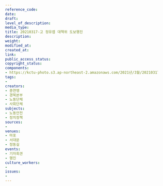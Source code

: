 ```yaml
---
reference_code: 
date: 
draft: 
level_of_description: 
media_type: 
title: 20210317-고 정유엽 대책위 도보행진
description: 
weight: 
modified_at: 
created_at: 
link: 
public_access_status: 
copyright_status: 
components:
- https://kctu-photo.s3.ap-northeast-2.amazonaws.com/2021년/3월/20210317-고+정유엽+대책위+도보행진/_1DX0010.jpg
tags:
- 
creators:
- 총연맹
- 경북본부
- 노동단체
- 사회단체
subjects:
- 노동안전
- 정치정책
sources:
- 
venues:
- 마포
- 서대문
- 정동길
events:
- 기자회견
- 행진
culture_workers:
- 
issues:
- 
---
```

